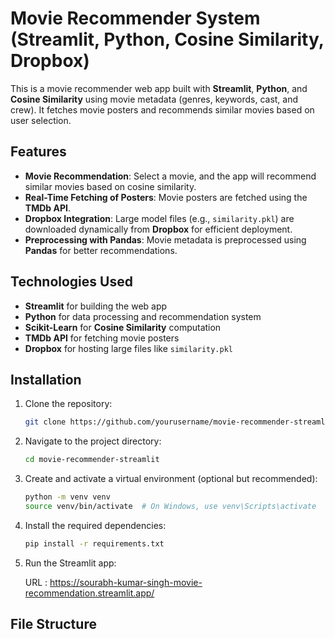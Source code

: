 # Movie Recommender System (Streamlit, Python, Cosine Similarity, Dropbox)

This is a movie recommender web app built with **Streamlit**, **Python**, and **Cosine Similarity** using movie metadata (genres, keywords, cast, and crew). It fetches movie posters and recommends similar movies based on user selection.

## Features
- **Movie Recommendation**: Select a movie, and the app will recommend similar movies based on cosine similarity.
- **Real-Time Fetching of Posters**: Movie posters are fetched using the **TMDb API**.
- **Dropbox Integration**: Large model files (e.g., `similarity.pkl`) are downloaded dynamically from **Dropbox** for efficient deployment.
- **Preprocessing with Pandas**: Movie metadata is preprocessed using **Pandas** for better recommendations.

## Technologies Used
- **Streamlit** for building the web app
- **Python** for data processing and recommendation system
- **Scikit-Learn** for **Cosine Similarity** computation
- **TMDb API** for fetching movie posters
- **Dropbox** for hosting large files like `similarity.pkl`

## Installation

1. Clone the repository:
    ```bash
    git clone https://github.com/yourusername/movie-recommender-streamlit.git
    ```

2. Navigate to the project directory:
    ```bash
    cd movie-recommender-streamlit
    ```

3. Create and activate a virtual environment (optional but recommended):
    ```bash
    python -m venv venv
    source venv/bin/activate  # On Windows, use venv\Scripts\activate
    ```

4. Install the required dependencies:
    ```bash
    pip install -r requirements.txt
    ```

5. Run the Streamlit app:
    
   URL : https://sourabh-kumar-singh-movie-recommendation.streamlit.app/
   

## File Structure

